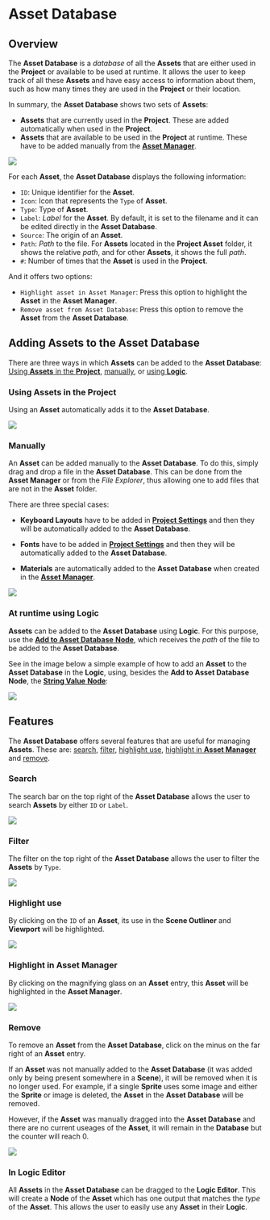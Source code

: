# Asset Database

## Overview

The **Asset Database** is a *database* of all the **Assets** that are either used in the **Project** or available to be used at runtime. It allows the user to keep track of all these **Assets** and have easy access to information about them, such as how many times they are used in the **Project** or their location.

In summary, the **Asset Database** shows two sets of **Assets**:

* **Assets** that are currently used in the **Project**. These are added automatically when used in the **Project**.
* **Assets** that are available to be used in the **Project** at runtime. These have to be added manually from the [**Asset Manager**](asset-manager.md).

![](../.gitbook/assets/asset-db1.png)

For each **Asset**, the **Asset Database** displays the following information:

* `ID`: Unique identifier for the **Asset**.
* `Icon`: Icon that represents the `Type` of **Asset**.
* `Type`: Type of **Asset**.
* `Label`: *Label* for the **Asset**. By default, it is set to the filename and it can be edited directly in the **Asset Database**.
* `Source`: The origin of an **Asset**.
* `Path`: *Path* to the file. For **Assets** located in the **Project Asset** folder, it shows the relative *path*, and for other **Assets**, it shows the full *path*.
* `#`: Number of times that the **Asset** is used in the **Project**.

And it offers two options:

* `Highlight asset in Asset Manager`: Press this option to highlight the **Asset** in the **Asset Manager**.
* `Remove asset from Asset Database`: Press this option to remove the **Asset** from the **Asset Database**.



## Adding Assets to the Asset Database

There are three ways in which **Assets** can be added to the **Asset Database**: [Using **Assets** in the **Project**](#using-assets-in-the-project), [manually](#manually), or [using **Logic**](#at-runtime-using-logic). 

### Using Assets in the Project

Using an **Asset** automatically adds it to the **Asset Database**.

![](../.gitbook/assets/asset-db-addtoproject.gif)

### Manually

An **Asset** can be added manually to the **Asset Database**. To do this, simply drag and drop a file in the **Asset Database**. This can be done from the **Asset Manager** or from the *File Explorer*, thus allowing one to add files that are not in the **Asset** folder.

There are three special cases:

* **Keyboard Layouts** have to be added in [**Project Settings**](project-settings/keyboard.md) and then they will be automatically added to the **Asset Database**. 

* **Fonts** have to be added in [**Project Settings**](project-settings/fonts.md) and then they will be automatically added to the **Asset Database**.

* **Materials** are automatically added to the **Asset Database** when created in the [**Asset Manager**](asset-manager.md).

![](../.gitbook/assets/asset-db-addmanually.gif)

### At runtime using Logic

**Assets** can be added to the **Asset Database** using **Logic**. For this purpose, use the [**Add to Asset Database** **Node**](../toolbox/incari/asset/add-to-asset-database.md), which receives the *path* of the file to be added to the **Asset Database**.

<!-- They can then be removed from the **Asset Database** using the [**Remove from Asset Database** **Node**](../toolbox/incari/asset/remove-from-asset-database.md). To obtain the **Node** corresponding to an **Asset** in the **Asset Database**, simply drag the **Asset** from the **Asset Database** into the **Logic Editor**. -->

See in the image below a simple example of how to add an **Asset** to the **Asset Database** in the **Logic**, using, besides the **Add to Asset Database** **Node**, the [**String Value** **Node**](../toolbox/string/stringvalue.md):

![](../.gitbook/assets/assetdb-in-logic2.png)


## Features

The **Asset Database** offers several features that are useful for managing **Assets**. These are: [search](#search), [filter](#filter), [highlight use](#highlight-use), [highlight in **Asset Manager**](#highlight-in-asset-manager) and [remove](#remove).

### Search

The search bar on the top right of the **Asset Database** allows the user to search **Assets** by either `ID` or `Label`.


![](../.gitbook/assets/assetdb-search.gif)

### Filter

The filter on the top right of the **Asset Database** allows the user to filter the **Assets** by `Type`.

![](../.gitbook/assets/assetdb-filter.gif)

### Highlight use

By clicking on the `ID` of an **Asset**, its use in the **Scene Outliner** and **Viewport** will be highlighted.

![](../.gitbook/assets/assetdatabasehighlightuse20232.gif)

### Highlight in Asset Manager

By clicking on the magnifying glass on an **Asset** entry, this **Asset** will be highlighted in the **Asset Manager**.

![](../.gitbook/assets/assetdb-highlight.gif)

### Remove

To remove an **Asset** from the **Asset Database**, click on the minus on the far right of an **Asset** entry. 

If an **Asset** was not manually added to the **Asset Database** (it was added only by being present somewhere in a **Scene**), it will be removed when it is no longer used. For example, if a single **Sprite** uses some image and either the **Sprite** or image is deleted, the **Asset** in the **Asset Database** will be removed.

However, if the **Asset** was manually dragged into the **Asset Database** and there are no current useages of the **Asset**, it will remain in the **Database** but the counter will reach 0. 

![](../.gitbook/assets/assetdb-remove.gif)

### In Logic Editor

All **Assets** in the **Asset Database** can be dragged to the **Logic Editor**. This will create a **Node** of the **Asset** which has one output that matches the *type* of the **Asset**. This allows the user to easily use any **Asset** in their **Logic**.
